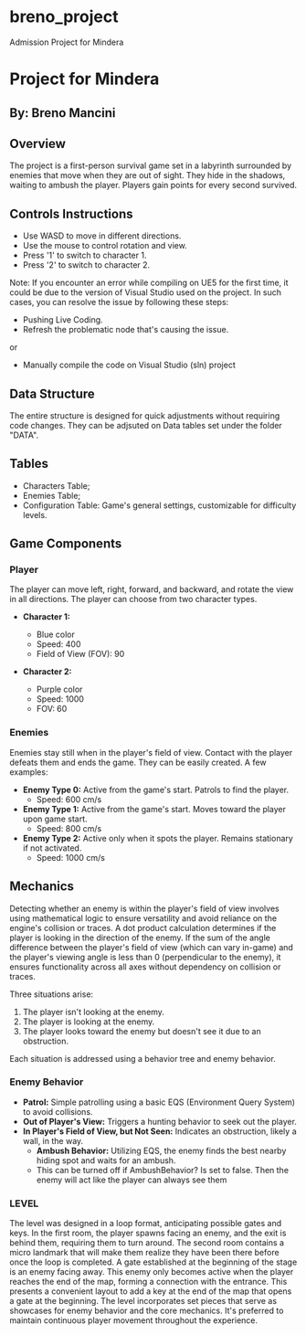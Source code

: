 # breno_project
 Admission Project for Mindera
# Project for Mindera
## By: Breno Mancini

## Overview
The project is a first-person survival game set in a labyrinth surrounded by enemies that move when they are out of sight. They hide in the shadows, waiting to ambush the player. Players gain points for every second survived.

## Controls Instructions
- Use WASD to move in different directions.
- Use the mouse to control rotation and view.
- Press '1' to switch to character 1.
- Press '2' to switch to character 2.

Note: If you encounter an error while compiling on UE5 for the first time, it could be due to the version of Visual Studio used on the project. In such cases, you can resolve the issue by following these steps:

- Pushing Live Coding.
- Refresh the problematic node that's causing the issue.

or
- Manually compile the code on Visual Studio (sln) project

## Data Structure
The entire structure is designed for quick adjustments without requiring code changes. They can be adjsuted on Data tables set under the folder "DATA".

## Tables
- Characters Table;
- Enemies Table;
- Configuration Table: Game's general settings, customizable for difficulty levels.

## Game Components
### Player
The player can move left, right, forward, and backward, and rotate the view in all directions. The player can choose from two character types.
- **Character 1:**
  - Blue color
  - Speed: 400
  - Field of View (FOV): 90

- **Character 2:**
  - Purple color
  - Speed: 1000
  - FOV: 60

### Enemies
Enemies stay still when in the player's field of view. Contact with the player defeats them and ends the game.
They can be easily created. A few examples:
- **Enemy Type 0:** Active from the game's start. Patrols to find the player.
  - Speed: 600 cm/s
- **Enemy Type 1:** Active from the game's start. Moves toward the player upon game start.
  - Speed: 800 cm/s
- **Enemy Type 2:** Active only when it spots the player. Remains stationary if not activated.
  - Speed: 1000 cm/s

## Mechanics
Detecting whether an enemy is within the player's field of view involves using mathematical logic to ensure versatility and avoid reliance on the engine's collision or traces. A dot product calculation determines if the player is looking in the direction of the enemy. If the sum of the angle difference between the player's field of view (which can vary in-game) and the player's viewing angle is less than 0 (perpendicular to the enemy), it ensures functionality across all axes without dependency on collision or traces.

Three situations arise:
1. The player isn't looking at the enemy.
2. The player is looking at the enemy.
3. The player looks toward the enemy but doesn't see it due to an obstruction.

Each situation is addressed using a behavior tree and enemy behavior.

### Enemy Behavior
- **Patrol:** Simple patrolling using a basic EQS (Environment Query System) to avoid collisions.
- **Out of Player's View:** Triggers a hunting behavior to seek out the player.
- **In Player's Field of View, but Not Seen:** Indicates an obstruction, likely a wall, in the way.
  - **Ambush Behavior:** Utilizing EQS, the enemy finds the best nearby hiding spot and waits for an ambush.
  - This can be turned off if AmbushBehavior? Is set to false. Then the enemy will act like the player can always see them

### LEVEL


The level was designed in a loop format, anticipating possible gates and keys.
In the first room, the player spawns facing an enemy, and the exit is behind them, requiring them to turn around. The second room contains a micro landmark that will make them realize they have been there before once the loop is completed. A gate established at the beginning of the stage is an enemy facing away. This enemy only becomes active when the player reaches the end of the map, forming a connection with the entrance. This presents a convenient layout to add a key at the end of the map that opens a gate at the beginning.
The level incorporates set pieces that serve as showcases for enemy behavior and the core mechanics. It's preferred to maintain continuous player movement throughout the experience.

